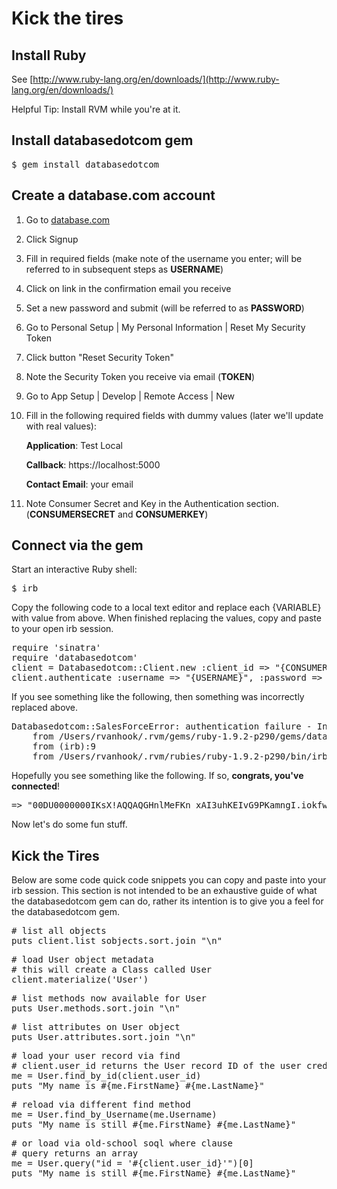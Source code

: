 Kick the tires
==============

Install Ruby
------------
See [http://www.ruby-lang.org/en/downloads/](http://www.ruby-lang.org/en/downloads/) 

Helpful Tip:  Install RVM while you're at it.

Install databasedotcom gem
--------------------------
<pre class="terminal">
$ gem install databasedotcom
</pre>

Create a database.com account
-----------------------------
1. Go to <a href="http://www.database.com" target="_blank">database.com</a>
1. Click Signup
1. Fill in required fields (make note of the username you enter; will be referred to in subsequent steps as **USERNAME**)
1. Click on link in the confirmation email you receive
1. Set a new password and submit (will be referred to as **PASSWORD**)
1. Go to Personal Setup | My Personal Information | Reset My Security Token
1. Click button "Reset Security Token"
1. Note the Security Token you receive via email (**TOKEN**)
1. Go to App Setup | Develop | Remote Access | New
1. Fill in the following required fields with dummy values (later we'll update with real values):

    **Application**: Test Local
    
    **Callback**: https://localhost:5000
    
    **Contact Email**: your email
    
1. Note Consumer Secret and Key in the Authentication section.  (**CONSUMERSECRET** and **CONSUMERKEY**)

Connect via the gem
-------------------
Start an interactive Ruby shell:
<pre class="terminal">
$ irb
</pre>

Copy the following code to a local text editor and replace each {VARIABLE} with value from above.  When finished replacing the values, copy and paste to your open irb session.
<pre class="terminal">
require 'sinatra'
require 'databasedotcom'
client = Databasedotcom::Client.new :client_id => "{CONSUMERKEY}", :client_secret => "{CONSUMERSECRET}"
client.authenticate :username => "{USERNAME}", :password => "{PASSWORD}{TOKEN}"
</pre>

If you see something like the following, then something was incorrectly replaced above.
<pre class="terminal">
Databasedotcom::SalesForceError: authentication failure - Invalid Password
	from /Users/rvanhook/.rvm/gems/ruby-1.9.2-p290/gems/databasedotcom-1.0.8/lib/databasedotcom/client.rb:95:in 'authenticate'
	from (irb):9
	from /Users/rvanhook/.rvm/rubies/ruby-1.9.2-p290/bin/irb:16:in '&lt;main&gt;'
</pre>

Hopefully you see something like the following.  If so, **congrats, you've connected**!  
<pre class="terminal">
=> "00DU0000000IKsX!AQQAQGHnlMeFKn_xAI3uhKEIvG9PKamngI.iokfwPQr6ugEXrxDzT_epMdhcSiF7M2eVWd3GiMfEHG0GIsZgNxLXZZoAZ9el" 
</pre>

Now let's do some fun stuff.

Kick the Tires
--------------
Below are some code quick code snippets you can copy and paste into your irb session.  This section is not intended to be an exhaustive guide of what the databasedotcom gem can do, rather its intention is to give you a feel for the databasedotcom gem.

<pre class="terminal">
# list all objects
puts client.list_sobjects.sort.join "\n"
</pre>

<pre class="terminal">
# load User object metadata
# this will create a Class called User
client.materialize('User')
</pre>

<pre class="terminal">
# list methods now available for User
puts User.methods.sort.join "\n"
</pre>

<pre class="terminal">
# list attributes on User object
puts User.attributes.sort.join "\n"
</pre>

<pre class="terminal">
# load your user record via find
# client.user_id returns the User record ID of the user credentials you supplied above
me = User.find_by_id(client.user_id)
puts "My name is #{me.FirstName} #{me.LastName}"
</pre>

<pre class="terminal">
# reload via different find method
me = User.find_by_Username(me.Username)
puts "My name is still #{me.FirstName} #{me.LastName}"
</pre>

<pre class="terminal">
# or load via old-school soql where clause
# query returns an array
me = User.query("id = '#{client.user_id}'")[0]
puts "My name is still #{me.FirstName} #{me.LastName}"
</pre>
